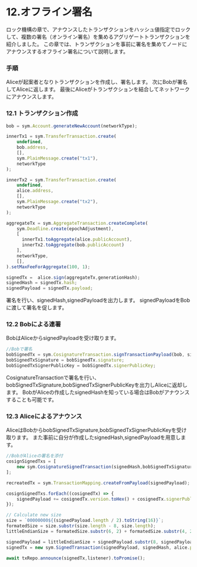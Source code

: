 # 12.オフライン署名

ロック機構の章で、アナウンスしたトランザクションをハッシュ値指定でロックして、複数の署名（オンライン署名）を集めるアグリゲートトランザクションを紹介しました。
この章では、トランザクションを事前に署名を集めてノードにアナウンスするオフライン署名について説明します。

### 手順

Aliceが起案者となりトランザクションを作成し、署名します。
次にBobが署名してAliceに返します。
最後にAliceがトランザクションを結合してネットワークにアナウンスします。


### 12.1 トランザクション作成
```js
bob = sym.Account.generateNewAccount(networkType);

innerTx1 = sym.TransferTransaction.create(
    undefined,
    bob.address, 
    [],
    sym.PlainMessage.create("tx1"),
    networkType
);

innerTx2 = sym.TransferTransaction.create(
    undefined,
    alice.address, 
    [],
    sym.PlainMessage.create("tx2"),
    networkType
);

aggregateTx = sym.AggregateTransaction.createComplete(
    sym.Deadline.create(epochAdjustment),
    [
      innerTx1.toAggregate(alice.publicAccount),
      innerTx2.toAggregate(bob.publicAccount)
    ],
    networkType,
    [],
).setMaxFeeForAggregate(100, 1);

signedTx =  alice.sign(aggregateTx,generationHash);
signedHash = signedTx.hash;
signedPayload = signedTx.payload;
```

署名を行い、signedHash,signedPayloadを出力します。
signedPayloadをBobに渡して署名を促します。

### 12.2 Bobによる連署

BobはAliceからsignedPayloadを受け取ります。

```js
//Bobで署名
bobSignedTx = sym.CosignatureTransaction.signTransactionPayload(bob, signedPayload, generationHash);
bobSignedTxSignature = bobSignedTx.signature;
bobSignedTxSignerPublicKey = bobSignedTx.signerPublicKey;
```

CosignatureTransactionで署名を行い、bobSignedTxSignature,bobSignedTxSignerPublicKeyを出力しAliceに返却します。
BobがAliceの作成したsignedHashを知っている場合はBobがアナウンスすることも可能です。

### 12.3 Aliceによるアナウンス

AliceはBobからbobSignedTxSignature,bobSignedTxSignerPublicKeyを受け取ります。
また事前に自分が作成したsignedHash,signedPayloadを用意します。

```js
//BobがAliceの署名を添付
cosignSignedTxs = [
    new sym.CosignatureSignedTransaction(signedHash,bobSignedTxSignature,bobSignedTxSignerPublicKey)
];

recreatedTx = sym.TransactionMapping.createFromPayload(signedPayload);

cosignSignedTxs.forEach((cosignedTx) => {
    signedPayload += cosignedTx.version.toHex() + cosignedTx.signerPublicKey + cosignedTx.signature;
});

// Calculate new size
size = `00000000${(signedPayload.length / 2).toString(16)}`;
formatedSize = size.substr(size.length - 8, size.length);
littleEndianSize = formatedSize.substr(6, 2) + formatedSize.substr(4, 2) + formatedSize.substr(2, 2) + formatedSize.substr(0, 2);

signedPayload = littleEndianSize + signedPayload.substr(8, signedPayload.length - 8);
signedTx = new sym.SignedTransaction(signedPayload, signedHash, alice.publicKey, recreatedTx.type, recreatedTx.networkType);

await txRepo.announce(signedTx,listener).toPromise();
